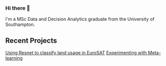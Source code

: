### Hi there 👋
I'm a MSc Data and Decision Analytics graduate from the University of Southampton.


## Recent Projects
[Using Resnet to classify land usage in EuroSAT](https://github.com/cloudburstnow/Eurosat-LandClassification-Resnet-Pytorch)
[Experimenting with Meta-learning](https://github.com/cloudburstnow/metalearning)
